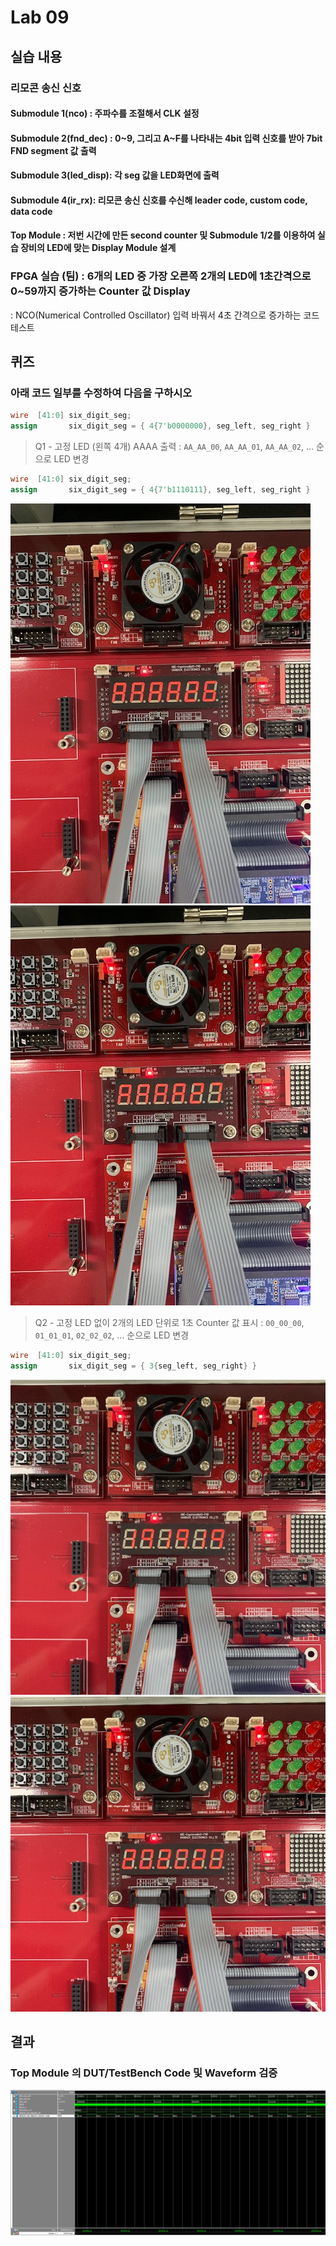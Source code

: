 

# Lab 09
## 실습 내용
### **리모콘 송신 신호**

#### **Submodule 1(nco)** : 주파수를 조절해서 CLK 설정

#### **Submodule 2(fnd_dec)** :  0~9, 그리고 A~F를 나타내는 4bit 입력 신호를 받아 7bit FND  segment  값 출력

#### **Submodule 3(led_disp)**: 각 seg 값을 LED화면에 출력

#### **Submodule 4(ir_rx)**: 리모콘 송신 신호를 수신해 leader code, custom code, data code

#### **Top Module** : 저번 시간에 만든 second counter  및 Submodule 1/2를 이용하여 실습 장비의 LED에 맞는 Display Module 설계

### FPGA 실습 (팀) : 6개의 LED 중 가장 오른쪽 2개의 LED에 1초간격으로 0~59까지 증가하는 Counter 값 Display
: NCO(Numerical Controlled Oscillator) 입력 바꿔서 4초 간격으로 증가하는 코드 테스트


## 퀴즈
### 아래 코드 일부를 수정하여 다음을 구하시오
```verilog 
wire  [41:0] six_digit_seg; 
assign       six_digit_seg = { 4{7'b0000000}, seg_left, seg_right }
```


> Q1 - 고정 LED (왼쪽 4개) AAAA 출력 : `AA_AA_00`, `AA_AA_01`, `AA_AA_02`, … 순으로 LED 변경
```verilog 
wire  [41:0] six_digit_seg; 
assign       six_digit_seg = { 4{7'b1110111}, seg_left, seg_right }
```
![](https://github.com/suhaa99/LogicDesign/blob/master/practice%2006/IMG_9085.jpg)
![](https://github.com/suhaa99/LogicDesign/blob/master/practice%2006/IMG_9086.jpg)


> Q2 - 고정 LED 없이 2개의 LED 단위로 1초 Counter 값 표시 : `00_00_00`, `01_01_01`, `02_02_02`, … 순으로 LED 변경
```verilog 
wire  [41:0] six_digit_seg; 
assign       six_digit_seg = { 3{seg_left, seg_right} }
```
![](https://github.com/suhaa99/LogicDesign/blob/master/practice%2006/IMG_9091.jpg)
![](https://github.com/suhaa99/LogicDesign/blob/master/practice%2006/IMG_9092.jpg)

## 결과 
 ### **Top Module 의 DUT/TestBench Code 및 Waveform 검증**
 
![](https://github.com/suhaa99/LogicDesign/blob/master/practice%2006/wave.PNG)
<!--stackedit_data:
eyJoaXN0b3J5IjpbOTM3ODA4MzQ2LC05MjE3NzUxMDMsLTE1NT
AwMTMwMiwtMTQ2MzkwMDE1OF19
-->